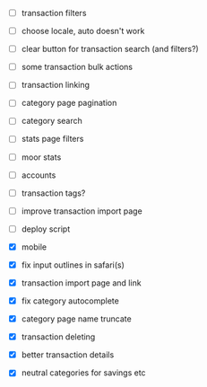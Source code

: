 - [ ] transaction filters
- [ ] choose locale, auto doesn't work
- [ ] clear button for transaction search (and filters?)
- [ ] some transaction bulk actions
- [ ] transaction linking
- [ ] category page pagination
- [ ] category search
- [ ] stats page filters
- [ ] moor stats
- [ ] accounts
- [ ] transaction tags?
- [ ] improve transaction import page
- [ ] deploy script

- [x] mobile
- [x] fix input outlines in safari(s)
- [x] transaction import page and link
- [x] fix category autocomplete
- [x] category page name truncate
- [x] transaction deleting
- [x] better transaction details
- [x] neutral categories for savings etc
